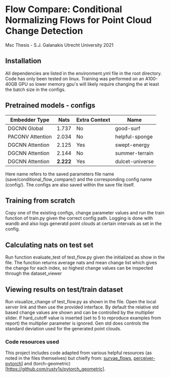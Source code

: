 # Flow Compare: Conditional Normalizing Flows for Point Cloud Change Detection

Msc Thesis - S.J. Galanakis Utrecht University 2021



## Installation


All dependencies are listed in the environment.yml file in the root directory. Code has only been tested on linux.
Training was performed on an A100-40GB GPU so lower memory gpu's will likely require changing the at least the batch size in the configs.






## Pretrained models - configs



| Embedder Type     | Nats | Extra Context | Name |
| -------------     | ------------- | ------------- | ------------- |
| DGCNN Global      |  1.737  |No  |good-surf |
| PACONV Attention  |  2.034  |No  |helpful-sponge  |
| DGCNN Attention   | 2.125   |Yes  |swept-energy  |
| DGCNN Attention   |2.144    |No  |summer-terrain  |
| DGCNN Attention   |**2.222**   |Yes  |dulcet-universe  |

Here name refers to the saved parameters file name (save/conditional_flow_compare/) and the corresponding config name (config/). The configs are also saved within the save file itself. 



## Training from scratch

Copy one of the existing configs, change parameter values and run the train function of train.py given the correct config path. Logging is done with wandb and also logs generatd point clouds at certain intervals as set in the config.



## Calculating nats on test set
Run function evaluate_test of test_flow.py given the initialized as show in the file. The function returns average nats and mean change list which gives the change for each index, so highest change values can be inspected through the dataset_viewer

## Viewing results on test/train dataset

Run visualize_change of test_flow.py as shown in the file. Open the local server link and then use the provided interface. By default the relative std based change values are shown and can be controlled by the multiplier slider.
If hard_cutoff value is inserted (set to 5 to reproduce examples from report) the multiplier parameter is ignored. Gen std does controls the standard deviation used for the generated point clouds.





### Code resources used

This project includes code adapted from various helpful resources (as noted in the files themselves) but chielfy from: [survae_flows](https://github.com/didriknielsen/survae_flows/), [perceiver-pytorch](https://github.com/lucidrains/perceiver-pytorch)] and (torch-geometric)[https://github.com/rusty1s/pytorch_geometric].